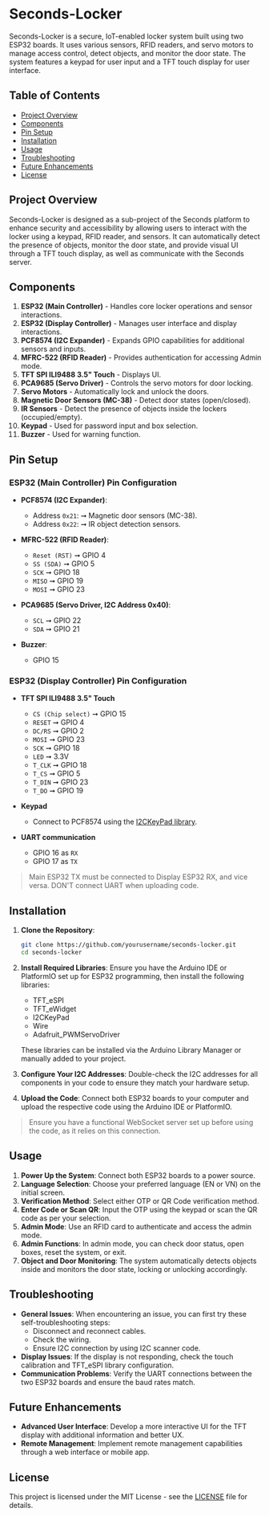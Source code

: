 # Seconds-Locker

Seconds-Locker is a secure, IoT-enabled locker system built using two ESP32 boards. It uses various sensors, RFID readers, and servo motors to manage access control, detect objects, and monitor the door state. The system features a keypad for user input and a TFT touch display for user interface.

## Table of Contents

- [Project Overview](#project-overview)
- [Components](#components)
- [Pin Setup](#pin-setup)
- [Installation](#installation)
- [Usage](#usage)
- [Troubleshooting](#troubleshooting)
- [Future Enhancements](#future-enhancements)
- [License](#license)

## Project Overview

Seconds-Locker is designed as a sub-project of the Seconds platform to enhance security and accessibility by allowing users to interact with the locker using a keypad, RFID reader, and sensors. It can automatically detect the presence of objects, monitor the door state, and provide visual UI through a TFT touch display, as well as communicate with the Seconds server.

## Components

1. **ESP32 (Main Controller)** - Handles core locker operations and sensor interactions.
2. **ESP32 (Display Controller)** - Manages user interface and display interactions.
3. **PCF8574 (I2C Expander)** - Expands GPIO capabilities for additional sensors and inputs.
4. **MFRC-522 (RFID Reader)** - Provides authentication for accessing Admin mode.
5. **TFT SPI ILI9488 3.5" Touch** - Displays UI.
6. **PCA9685 (Servo Driver)** - Controls the servo motors for door locking.
7. **Servo Motors** - Automatically lock and unlock the doors.
8. **Magnetic Door Sensors (MC-38)** - Detect door states (open/closed).
9. **IR Sensors** - Detect the presence of objects inside the lockers (occupied/empty).
10. **Keypad** - Used for password input and box selection.
11. **Buzzer** - Used for warning function.

## Pin Setup

### ESP32 (Main Controller) Pin Configuration

- **PCF8574 (I2C Expander)**:
  - Address `0x21`: ➞ Magnetic door sensors (MC-38).
  - Address `0x22`: ➞ IR object detection sensors.

- **MFRC-522 (RFID Reader)**:
  - `Reset (RST)` ➞ GPIO 4
  - `SS (SDA)` ➞ GPIO 5
  - `SCK` ➞ GPIO 18
  - `MISO` ➞ GPIO 19
  - `MOSI` ➞ GPIO 23

- **PCA9685 (Servo Driver, I2C Address 0x40)**:
  - `SCL` ➞ GPIO 22
  - `SDA` ➞ GPIO 21

- **Buzzer**:
  - GPIO 15

### ESP32 (Display Controller) Pin Configuration

- **TFT SPI ILI9488 3.5" Touch**
  - `CS (Chip select)` ➞ GPIO 15
  - `RESET` ➞ GPIO 4
  - `DC/RS` ➞ GPIO 2
  - `MOSI` ➞ GPIO 23
  - `SCK` ➞ GPIO 18
  - `LED` ➞ 3.3V
  - `T_CLK` ➞ GPIO 18
  - `T_CS` ➞ GPIO 5
  - `T_DIN` ➞ GPIO 23
  - `T_DO` ➞ GPIO 19

- **Keypad**
  - Connect to PCF8574 using the [I2CKeyPad library](https://github.com/RobTillaart/I2CKeyPad).

- **UART communication**
  - GPIO 16 as `RX`
  - GPIO 17 as `TX`

> Main ESP32 TX must be connected to Display ESP32 RX, and vice versa.
> DON'T connect UART when uploading code.

## Installation

1. **Clone the Repository**:
   ```bash
   git clone https://github.com/yourusername/seconds-locker.git
   cd seconds-locker
   ```

2. **Install Required Libraries**:
   Ensure you have the Arduino IDE or PlatformIO set up for ESP32 programming, then install the following libraries:
   - TFT_eSPI
   - TFT_eWidget
   - I2CKeyPad
   - Wire
   - Adafruit_PWMServoDriver

   These libraries can be installed via the Arduino Library Manager or manually added to your project.

3. **Configure Your I2C Addresses**:
   Double-check the I2C addresses for all components in your code to ensure they match your hardware setup.

4. **Upload the Code**:
   Connect both ESP32 boards to your computer and upload the respective code using the Arduino IDE or PlatformIO.

> Ensure you have a functional WebSocket server set up before using the code, as it relies on this connection.

## Usage

1. **Power Up the System**: Connect both ESP32 boards to a power source.
2. **Language Selection**: Choose your preferred language (EN or VN) on the initial screen.
3. **Verification Method**: Select either OTP or QR Code verification method.
4. **Enter Code or Scan QR**: Input the OTP using the keypad or scan the QR code as per your selection.
5. **Admin Mode**: Use an RFID card to authenticate and access the admin mode.
6. **Admin Functions**: In admin mode, you can check door status, open boxes, reset the system, or exit.
7. **Object and Door Monitoring**: The system automatically detects objects inside and monitors the door state, locking or unlocking accordingly.

## Troubleshooting

- **General Issues**: When encountering an issue, you can first try these self-troubleshooting steps:
  - Disconnect and reconnect cables.
  - Check the wiring.
  - Ensure I2C connection by using I2C scanner code.
- **Display Issues**: If the display is not responding, check the touch calibration and TFT_eSPI library configuration.
- **Communication Problems**: Verify the UART connections between the two ESP32 boards and ensure the baud rates match.

## Future Enhancements

- **Advanced User Interface**: Develop a more interactive UI for the TFT display with additional information and better UX.
- **Remote Management**: Implement remote management capabilities through a web interface or mobile app.

## License

This project is licensed under the MIT License - see the [LICENSE](LICENSE) file for details.